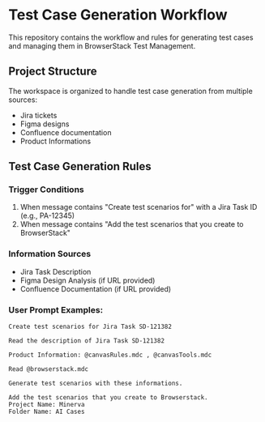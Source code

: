 # Test Case Generation Workflow

This repository contains the workflow and rules for generating test cases and managing them in BrowserStack Test Management.

## Project Structure

The workspace is organized to handle test case generation from multiple sources:
- Jira tickets
- Figma designs
- Confluence documentation
- Product Informations 

## Test Case Generation Rules

### Trigger Conditions
1. When message contains "Create test scenarios for" with a Jira Task ID (e.g., PA-12345)
2. When message contains "Add the test scenarios that you create to BrowserStack"

### Information Sources
- Jira Task Description
- Figma Design Analysis (if URL provided)
- Confluence Documentation (if URL provided)


### User Prompt Examples:
    Create test scenarios for Jira Task SD-121382
    
    Read the description of Jira Task SD-121382
    
    Product Information: @canvasRules.mdc , @canvasTools.mdc
    
    Read @browserstack.mdc
    
    Generate test scenarios with these informations.
    
    Add the test scenarios that you create to Browserstack.
    Project Name: Minerva
    Folder Name: AI Cases 
